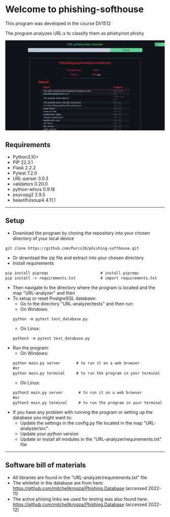 # Welcome to phishing-softhouse #

This program was developed in the course DV1512

The program analyzes URL:s to classify them as phishy/not phishy

![](phishy_pic.png)

## Requirements ##

- Python3.10+
- PIP 22.3.1
- Flask 2.2.2
- Pytest 7.2.0
- URL-parser 3.0.3
- validators 0.20.0
- python-whois 0.9.18
- psycopg2 2.9.5
- beautifulsoup4 4.11.1

***

## Setup ##
* Download the program by cloning the repository into your chosen directory of your local device
```shell
git clone https://github.com/Purcs3d/phishing-softhouse.git 
```
* Or download the zip file and extract into your chosen directory
* Install requirements 
```shell
pip install pipreqs                       # install pipreqs
pip install -r requirements.txt           # import requirements.txt
```
* Then navigate to the directory where the program is located and the map "URL-analyzer" and then
* To setup or reset PostgreSQL database:
  * Go to the directory "URL-analyzer/tests" and then run:
  *  On Windows:
  ```shell
  python -m pytest test_database.py
  ```
  * On Linux:
  ```shell
  python3 -m pytest test_database.py
  ```
* Run the program:
  * On Windows:
  ```shell
  python main.py server       # to run it on a web browser
  #or
  python main.py terminal     # to run the program in your terminal
  ```
  * On Linux:
  ```shell
  python3 main.py server       # to run it on a web browser
  #or
  python3 main.py terminal     # to run the program in your terminal
  ```
* If you have any problem with running the program or setting up the database you might want to:
  * Update the settings in the config.py file located in the map "URL-analyzer/src". 
  * Update your python version
  * Update or install all modules in the "URL-analyzer/requirements.txt" file






***

## Software bill of materials
* All libraries are found in the "URL-analyzer/requirements.txt" file
* The whitelist in the database are from here: https://github.com/mitchellkrogza/Phishing.Database (accessed 2022-11)
* The active phising links we used for testing was also found here: https://github.com/mitchellkrogza/Phishing.Database (accessed 2022-12)

